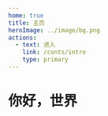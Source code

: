 ```yaml
---
home: true
title: 主页
heroImage: ../image/bg.png
actions:
  - text: 进入
    link: /conts/intro
    type: primary
---
```

# 你好，世界
  <!-- # - text: Introduction
  #   link: https://vuejs.press/guide/introduction.html
  #   type: secondary

# features:
#   - title: Simplicity First
#     details: Minimal setup with markdown-centered project structure helps you focus on writing.
#   - title: Vue-Powered
#     details: Enjoy the dev experience of Vue, use Vue components in markdown, and develop custom themes with Vue.
#   - title: Performant
#     details: VuePress generates pre-rendered static HTML for each page, and runs as an SPA once a page is loaded.
#   - title: Themes
#     details: Providing a default theme out of the box. You can also choose a community theme or create your own one.
#   - title: Plugins
#     details: Flexible plugin API, allowing plugins to provide lots of plug-and-play features for your site.
#   - title: Bundlers
#     details: Default bundler is Vite, while Webpack is also supported. Choose the one you like!

# footer: MIT Licensed | Copyright © 2018-present VuePress Community
# ---
# This is the content of home page. Check [Home Page Docs][default-theme-home] for more details.

# [default-theme-home]: https://vuejs.press/reference/default-theme/frontmatter.html#home-page -->